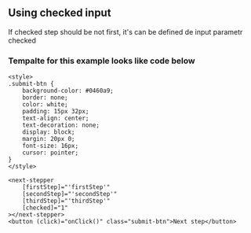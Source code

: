 ## Using checked input

If checked step should be not first, it's can be defined de input parametr checked

### Tempalte for this example looks like code below

```
<style>
.submit-btn {
    background-color: #0460a9;
    border: none;
    color: white;
    padding: 15px 32px;
    text-align: center;
    text-decoration: none;
    display: block;
    margin: 20px 0;
    font-size: 16px;
    cursor: pointer;
}
</style>

<next-stepper
    [firstStep]="'firstStep'"
    [secondStep]="'secondStep'"
    [thirdStep]="'thirdStep'"
    [checked]="1"
></next-stepper>
<button (click)="onClick()" class="submit-btn">Next step</button>
```